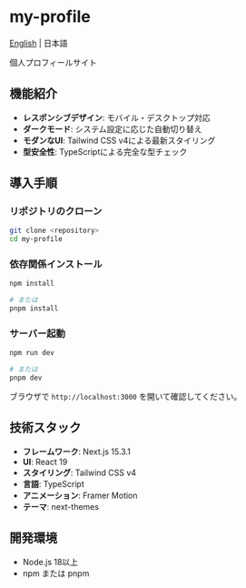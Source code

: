 # my-profile

[English](./docs/lang/en.md) | 日本語

個人プロフィールサイト

## 機能紹介

- **レスポンシブデザイン**: モバイル・デスクトップ対応
- **ダークモード**: システム設定に応じた自動切り替え
- **モダンなUI**: Tailwind CSS v4による最新スタイリング
- **型安全性**: TypeScriptによる完全な型チェック

## 導入手順

### リポジトリのクローン

```bash
git clone <repository>
cd my-profile
```

### 依存関係インストール

```bash
npm install

# または
pnpm install
```

### サーバー起動

```bash
npm run dev

# または
pnpm dev
```

ブラウザで `http://localhost:3000` を開いて確認してください。

## 技術スタック

- **フレームワーク**: Next.js 15.3.1
- **UI**: React 19
- **スタイリング**: Tailwind CSS v4
- **言語**: TypeScript
- **アニメーション**: Framer Motion
- **テーマ**: next-themes

## 開発環境

- Node.js 18以上
- npm または pnpm